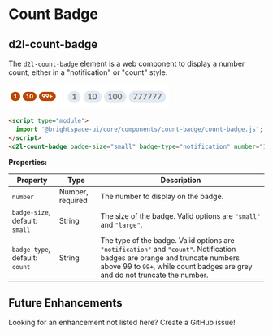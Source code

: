 # Count Badge

## d2l-count-badge

The `d2l-count-badge` element is a web component to display a number count, either in a "notification" or "count" style.


![Notification Badge](./screenshots/count-badge-notification.png?raw=true)
![Count Badge](./screenshots/count-badge-count.png?raw=true)

```html
<script type="module">
  import '@brightspace-ui/core/components/count-badge/count-badge.js';
</script>
<d2l-count-badge badge-size="small" badge-type="notification" number="100"></d2l-count-badge>
```

**Properties:**

| Property | Type | Description |
|--|--|--|
| `number` | Number, required | The number to display on the badge. |
| `badge-size`, default: `small` | String | The size of the badge. Valid options are `"small"` and `"large"`. |
| `badge-type`, default: `count` | String | The type of the badge. Valid options are `"notification"` and `"count"`. Notification badges are orange and truncate numbers above 99 to `99+`, while count badges are grey and do not truncate the number. |

## Future Enhancements

Looking for an enhancement not listed here? Create a GitHub issue!
